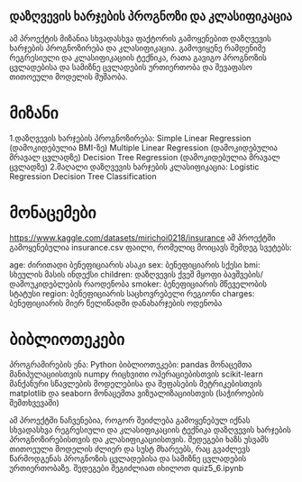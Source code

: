 ## დაზღვევის ხარჯების პროგნოზი და კლასიფიკაცია
ამ პროექტის მიზანია სხვადასხვა ფაქტორის გამოყენებით დაზღვევის ხარჯების პროგნოზირება და კლასიფიკაცია. გამოვიყენე რამდენიმე რეგრესიული და კლასიფიკაციის ტექნიკა, რათა გავიგო პროგნოზის ცვლადებისა და სამიზნე ცვლადების ურთიერთობა და შევაფასო თითოეული მოდელის მუშაობა.
# მიზანი
1.დაზღვევის ხარჯების პროგნოზირება:
Simple Linear Regression (დამოკიდებულია BMI-ზე)
Multiple Linear Regression (დამოკიდებულია მრავალ ცვლადზე)
Decision Tree Regression (დამოკიდებულია მრავალ ცვლადზე)
2.მაღალი დაზღვევის ხარჯების კლასიფიკაცია:
Logistic Regression
Decision Tree Classification

# მონაცემები
https://www.kaggle.com/datasets/mirichoi0218/insurance
ამ პროექტში გამოყენებულია insurance.csv ფაილი, რომელიც მოიცავს შემდეგ სვეტებს:

age: ძირითადი ბენეფიციარის ასაკი
sex: ბენეფიციარის სქესი
bmi: სხეულის მასის ინდექსი
children: დაზღვევის ქვეშ მყოფი ბავშვების/დამოუკიდებლების რაოდენობა
smoker: ბენეფიციარის მწეველობის სტატუსი
region: ბენეფიციარის საცხოვრებელი რეგიონი
charges: ბენეფიციარის მიერ წელიწადში დანახარჯების ოდენობა

# ბიბლიოთეკები
პროგრამირების ენა: Python
ბიბლიოთეკები:
pandas მონაცემთა მანიპულაციისთვის
numpy რიცხვითი ოპერაციებისთვის
scikit-learn მანქანური სწავლების მოდელებისა და შეფასების მეტრიკებისთვის
matplotlib და seaborn მონაცემთა ვიზუალიზაციისთვის (საჭიროების შემთხვევაში)

ამ პროექტში ნაჩვენებია, როგორ შეიძლება გამოყენებულ იქნას სხვადასხვა რეგრესიული და კლასიფიკაციის ტექნიკა დაზღვევის ხარჯების პროგნოზირებისთვის და კლასიფიკაციისთვის. შედეგები ხაზს უსვამს თითოეული მოდელის ძლიერ და სუსტ მხარეებს, რაც გვაძლევს წარმოდგენას პროგნოზის ცვლადებისა და სამიზნე ცვლადების ურთიერთობაზე. შედეგები შეგიძლიათ იხილოთ quiz5_6.ipynb
